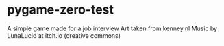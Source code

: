 # pygame-zero-test
A simple game made for a job interview
Art taken from kenney.nl
Music by LunaLucid at itch.io (creative commons)
